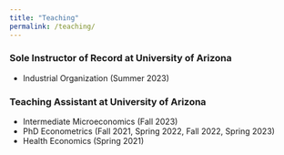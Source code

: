 ```yaml
---
title: "Teaching"
permalink: /teaching/
---
```


### Sole Instructor of Record at University of Arizona

- Industrial Organization (Summer 2023)


### Teaching Assistant at University of Arizona

- Intermediate Microeconomics (Fall 2023)
- PhD Econometrics (Fall 2021, Spring 2022, Fall 2022, Spring 2023)
- Health Economics (Spring 2021)
